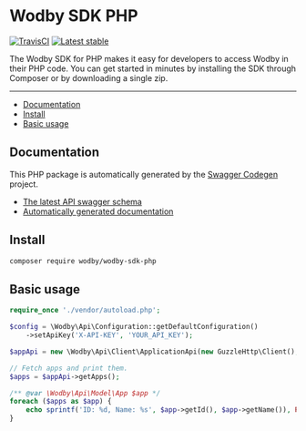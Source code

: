 <!-- 
 
 !!! DO NOT EDIT THIS FILE !!! 
 
 Edit a template instead "tpl/readme.tpl.md".
 
 Automatically generated at 2018-07-28 08:42:59.239581781 +0000 UTC.
 
-->
# Wodby SDK PHP

[![TravisCI](https://travis-ci.org/wodby/wodby-sdk-php.svg?branch=3.0.x)](https://travis-ci.org/wodby/wodby-sdk-php?branch=3.0.x)
[![Latest stable](https://img.shields.io/packagist/v/wodby/wodby-sdk-php.svg)](https://packagist.org/packages/wodby/wodby-sdk-php)

The Wodby SDK for PHP makes it easy for developers to access Wodby in their PHP code. You can get started in minutes by installing the SDK through Composer or by downloading a single zip. 

---

* [Documentation](#documentation)
* [Install](#install)
* [Basic usage](#basic-usage)

## Documentation

This PHP package is automatically generated by the [Swagger Codegen](https://github.com/swagger-api/swagger-codegen) project.

* [The latest API swagger schema](https://app.swaggerhub.com/apis/wodby/api)
* [Automatically generated documentation](SwaggerClient-php)

## Install

```bash
composer require wodby/wodby-sdk-php
```

## Basic usage

```php
require_once './vendor/autoload.php';

$config = \Wodby\Api\Configuration::getDefaultConfiguration()
    ->setApiKey('X-API-KEY', 'YOUR_API_KEY');

$appApi = new \Wodby\Api\Client\ApplicationApi(new GuzzleHttp\Client(), $config);

// Fetch apps and print them.
$apps = $appApi->getApps();

/** @var \Wodby\Api\Model\App $app */
foreach ($apps as $app) {
    echo sprintf('ID: %d, Name: %s', $app->getId(), $app->getName()), PHP_EOL;
}       
```